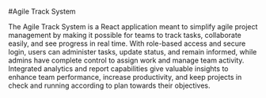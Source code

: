 #Agile Track System

The Agile Track System is a React application meant to simplify agile project management by making it possible for teams to track tasks, collaborate easily, and see progress in real time. With role-based access and secure login, users can administer tasks, update status, and remain informed, while admins have complete control to assign work and manage team activity. Integrated analytics and report capabilities give valuable insights to enhance team performance, increase productivity, and keep projects in check and running according to plan towards their objectives.
